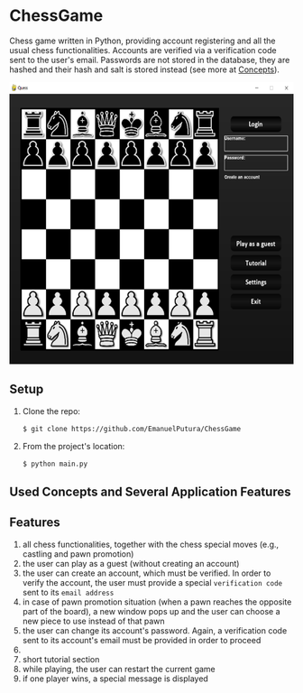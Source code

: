 # ChessGame
Chess game written in Python, providing account registering and all the usual chess functionalities. Accounts are verified via a verification code sent to the user's email.
Passwords are not stored in the database, they are hashed and their hash and salt is stored instead (see more at [Concepts](#concepts)).

<p align="center"> <img src="https://github.com/EmanuelPutura/ChessGame/blob/main/git_images/main_menu.png" height="500"/> </p>


## Setup
 1. Clone the repo:
    ```sh
    $ git clone https://github.com/EmanuelPutura/ChessGame
    ```
 2. From the project's location:
    ```sh
    $ python main.py
    ```


## Used Concepts and Several Application Features <a name="concepts"></a>


## Features
1. all chess functionalities, together with the chess special moves (e.g., castling and pawn promotion)
2. the user can play as a guest (without creating an account)
3. the user can create an account, which must be verified. In order to verify the account, the user must provide a special ```verification code``` sent to its ```email address```
4. in case of pawn promotion situation (when a pawn reaches the opposite part of the board), a new window pops up and the user can choose a new piece to use instead of that pawn
5. the user can change its account's password. Again, a verification code sent to its account's email must be provided in order to proceed
6. 
7. short tutorial section
8. while playing, the user can restart the current game
9. if one player wins, a special message is displayed
